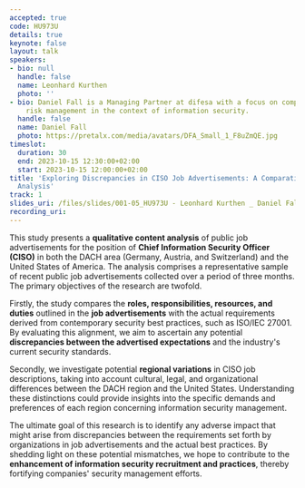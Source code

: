 ```yaml
---
accepted: true
code: HU973U
details: true
keynote: false
layout: talk
speakers:
- bio: null
  handle: false
  name: Leonhard Kurthen
  photo: ''
- bio: Daniel Fall is a Managing Partner at difesa with a focus on compliance and
    risk management in the context of information security.
  handle: false
  name: Daniel Fall
  photo: https://pretalx.com/media/avatars/DFA_Small_1_F8uZmQE.jpg
timeslot:
  duration: 30
  end: 2023-10-15 12:30:00+02:00
  start: 2023-10-15 12:00:00+02:00
title: 'Exploring Discrepancies in CISO Job Advertisements: A Comparative Content
  Analysis'
track: 1
slides_uri: /files/slides/001-05_HU973U - Leonhard Kurthen _ Daniel Fall_Exploring Discrepancies in CISO Job Advertisements.pptx
recording_uri: 
---
```


This study presents a **qualitative content analysis** of public job advertisements for the position of **Chief Information Security Officer (CISO)** in both the DACH area (Germany, Austria, and Switzerland) and the United States of America.
The analysis comprises a representative sample of recent public job advertisements collected over a period of three months.
The primary objectives of the research are twofold.

Firstly, the study compares the **roles, responsibilities, resources, and duties** outlined in the **job advertisements** with the actual requirements derived from contemporary security best practices, such as ISO/IEC 27001.
By evaluating this alignment, we aim to ascertain any potential **discrepancies between the advertised expectations** and the industry's current security standards.

Secondly, we investigate potential **regional variations** in CISO job descriptions, taking into account cultural, legal, and organizational differences between the DACH region and the United States.
Understanding these distinctions could provide insights into the specific demands and preferences of each region concerning information security management.

The ultimate goal of this research is to identify any adverse impact that might arise from discrepancies between the requirements set forth by organizations in job advertisements and the actual best practices.
By shedding light on these potential mismatches, we hope to contribute to the **enhancement of information security recruitment and practices**, thereby fortifying companies' security management efforts.